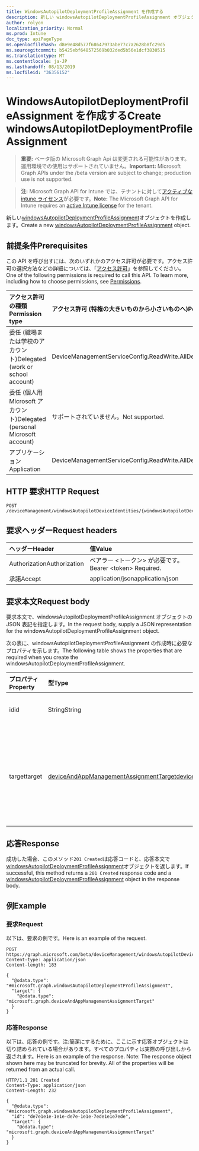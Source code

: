 ```yaml
---
title: WindowsAutopilotDeploymentProfileAssignment を作成する
description: 新しい windowsAutopilotDeploymentProfileAssignment オブジェクトを作成します。
author: rolyon
localization_priority: Normal
ms.prod: Intune
doc_type: apiPageType
ms.openlocfilehash: d8e9e48d577f68647973abe77c7a2628b8fc29d5
ms.sourcegitcommit: b5425ebf648572569b032ded5b56e1dcf3830515
ms.translationtype: MT
ms.contentlocale: ja-JP
ms.lasthandoff: 08/13/2019
ms.locfileid: "36356152"
---
```

# <a name="create-windowsautopilotdeploymentprofileassignment"></a><span data-ttu-id="82d77-103">WindowsAutopilotDeploymentProfileAssignment を作成する</span><span class="sxs-lookup"><span data-stu-id="82d77-103">Create windowsAutopilotDeploymentProfileAssignment</span></span>

> <span data-ttu-id="82d77-104">**重要:** ベータ版の Microsoft Graph Api は変更される可能性があります。運用環境での使用はサポートされていません。</span><span class="sxs-lookup"><span data-stu-id="82d77-104">**Important:** Microsoft Graph APIs under the /beta version are subject to change; production use is not supported.</span></span>

> <span data-ttu-id="82d77-105">**注:** Microsoft Graph API for Intune では、テナントに対して[アクティブな intune ライセンス](https://go.microsoft.com/fwlink/?linkid=839381)が必要です。</span><span class="sxs-lookup"><span data-stu-id="82d77-105">**Note:** The Microsoft Graph API for Intune requires an [active Intune license](https://go.microsoft.com/fwlink/?linkid=839381) for the tenant.</span></span>

<span data-ttu-id="82d77-106">新しい[windowsAutopilotDeploymentProfileAssignment](../resources/intune-enrollment-windowsautopilotdeploymentprofileassignment.md)オブジェクトを作成します。</span><span class="sxs-lookup"><span data-stu-id="82d77-106">Create a new [windowsAutopilotDeploymentProfileAssignment](../resources/intune-enrollment-windowsautopilotdeploymentprofileassignment.md) object.</span></span>

## <a name="prerequisites"></a><span data-ttu-id="82d77-107">前提条件</span><span class="sxs-lookup"><span data-stu-id="82d77-107">Prerequisites</span></span>
<span data-ttu-id="82d77-p101">この API を呼び出すには、次のいずれかのアクセス許可が必要です。アクセス許可の選択方法などの詳細については、「[アクセス許可](/graph/permissions-reference)」を参照してください。</span><span class="sxs-lookup"><span data-stu-id="82d77-p101">One of the following permissions is required to call this API. To learn more, including how to choose permissions, see [Permissions](/graph/permissions-reference).</span></span>

|<span data-ttu-id="82d77-110">アクセス許可の種類</span><span class="sxs-lookup"><span data-stu-id="82d77-110">Permission type</span></span>|<span data-ttu-id="82d77-111">アクセス許可 (特権の大きいものから小さいものへ)</span><span class="sxs-lookup"><span data-stu-id="82d77-111">Permissions (from most to least privileged)</span></span>|
|:---|:---|
|<span data-ttu-id="82d77-112">委任 (職場または学校のアカウント)</span><span class="sxs-lookup"><span data-stu-id="82d77-112">Delegated (work or school account)</span></span>|<span data-ttu-id="82d77-113">DeviceManagementServiceConfig.ReadWrite.All</span><span class="sxs-lookup"><span data-stu-id="82d77-113">DeviceManagementServiceConfig.ReadWrite.All</span></span>|
|<span data-ttu-id="82d77-114">委任 (個人用 Microsoft アカウント)</span><span class="sxs-lookup"><span data-stu-id="82d77-114">Delegated (personal Microsoft account)</span></span>|<span data-ttu-id="82d77-115">サポートされていません。</span><span class="sxs-lookup"><span data-stu-id="82d77-115">Not supported.</span></span>|
|<span data-ttu-id="82d77-116">アプリケーション</span><span class="sxs-lookup"><span data-stu-id="82d77-116">Application</span></span>|<span data-ttu-id="82d77-117">DeviceManagementServiceConfig.ReadWrite.All</span><span class="sxs-lookup"><span data-stu-id="82d77-117">DeviceManagementServiceConfig.ReadWrite.All</span></span>|

## <a name="http-request"></a><span data-ttu-id="82d77-118">HTTP 要求</span><span class="sxs-lookup"><span data-stu-id="82d77-118">HTTP Request</span></span>
<!-- {
  "blockType": "ignored"
}
-->
``` http
POST /deviceManagement/windowsAutopilotDeviceIdentities/{windowsAutopilotDeviceIdentityId}/deploymentProfile/assignments
```

## <a name="request-headers"></a><span data-ttu-id="82d77-119">要求ヘッダー</span><span class="sxs-lookup"><span data-stu-id="82d77-119">Request headers</span></span>
|<span data-ttu-id="82d77-120">ヘッダー</span><span class="sxs-lookup"><span data-stu-id="82d77-120">Header</span></span>|<span data-ttu-id="82d77-121">値</span><span class="sxs-lookup"><span data-stu-id="82d77-121">Value</span></span>|
|:---|:---|
|<span data-ttu-id="82d77-122">Authorization</span><span class="sxs-lookup"><span data-stu-id="82d77-122">Authorization</span></span>|<span data-ttu-id="82d77-123">ベアラー &lt;トークン&gt; が必要です。</span><span class="sxs-lookup"><span data-stu-id="82d77-123">Bearer &lt;token&gt; Required.</span></span>|
|<span data-ttu-id="82d77-124">承諾</span><span class="sxs-lookup"><span data-stu-id="82d77-124">Accept</span></span>|<span data-ttu-id="82d77-125">application/json</span><span class="sxs-lookup"><span data-stu-id="82d77-125">application/json</span></span>|

## <a name="request-body"></a><span data-ttu-id="82d77-126">要求本文</span><span class="sxs-lookup"><span data-stu-id="82d77-126">Request body</span></span>
<span data-ttu-id="82d77-127">要求本文で、windowsAutopilotDeploymentProfileAssignment オブジェクトの JSON 表記を指定します。</span><span class="sxs-lookup"><span data-stu-id="82d77-127">In the request body, supply a JSON representation for the windowsAutopilotDeploymentProfileAssignment object.</span></span>

<span data-ttu-id="82d77-128">次の表に、windowsAutopilotDeploymentProfileAssignment の作成時に必要なプロパティを示します。</span><span class="sxs-lookup"><span data-stu-id="82d77-128">The following table shows the properties that are required when you create the windowsAutopilotDeploymentProfileAssignment.</span></span>

|<span data-ttu-id="82d77-129">プロパティ</span><span class="sxs-lookup"><span data-stu-id="82d77-129">Property</span></span>|<span data-ttu-id="82d77-130">型</span><span class="sxs-lookup"><span data-stu-id="82d77-130">Type</span></span>|<span data-ttu-id="82d77-131">説明</span><span class="sxs-lookup"><span data-stu-id="82d77-131">Description</span></span>|
|:---|:---|:---|
|<span data-ttu-id="82d77-132">id</span><span class="sxs-lookup"><span data-stu-id="82d77-132">id</span></span>|<span data-ttu-id="82d77-133">String</span><span class="sxs-lookup"><span data-stu-id="82d77-133">String</span></span>|<span data-ttu-id="82d77-134">割り当てのキー。</span><span class="sxs-lookup"><span data-stu-id="82d77-134">The key of the assignment.</span></span>|
|<span data-ttu-id="82d77-135">target</span><span class="sxs-lookup"><span data-stu-id="82d77-135">target</span></span>|[<span data-ttu-id="82d77-136">deviceAndAppManagementAssignmentTarget</span><span class="sxs-lookup"><span data-stu-id="82d77-136">deviceAndAppManagementAssignmentTarget</span></span>](../resources/intune-shared-deviceandappmanagementassignmenttarget.md)|<span data-ttu-id="82d77-137">Windows 自動操縦展開プロファイルの割り当て先。</span><span class="sxs-lookup"><span data-stu-id="82d77-137">The assignment target for the Windows Autopilot deployment profile.</span></span>|



## <a name="response"></a><span data-ttu-id="82d77-138">応答</span><span class="sxs-lookup"><span data-stu-id="82d77-138">Response</span></span>
<span data-ttu-id="82d77-139">成功した場合、このメソッド`201 Created`は応答コードと、応答本文で[windowsAutopilotDeploymentProfileAssignment](../resources/intune-enrollment-windowsautopilotdeploymentprofileassignment.md)オブジェクトを返します。</span><span class="sxs-lookup"><span data-stu-id="82d77-139">If successful, this method returns a `201 Created` response code and a [windowsAutopilotDeploymentProfileAssignment](../resources/intune-enrollment-windowsautopilotdeploymentprofileassignment.md) object in the response body.</span></span>

## <a name="example"></a><span data-ttu-id="82d77-140">例</span><span class="sxs-lookup"><span data-stu-id="82d77-140">Example</span></span>

### <a name="request"></a><span data-ttu-id="82d77-141">要求</span><span class="sxs-lookup"><span data-stu-id="82d77-141">Request</span></span>
<span data-ttu-id="82d77-142">以下は、要求の例です。</span><span class="sxs-lookup"><span data-stu-id="82d77-142">Here is an example of the request.</span></span>
``` http
POST https://graph.microsoft.com/beta/deviceManagement/windowsAutopilotDeviceIdentities/{windowsAutopilotDeviceIdentityId}/deploymentProfile/assignments
Content-type: application/json
Content-length: 183

{
  "@odata.type": "#microsoft.graph.windowsAutopilotDeploymentProfileAssignment",
  "target": {
    "@odata.type": "microsoft.graph.deviceAndAppManagementAssignmentTarget"
  }
}
```

### <a name="response"></a><span data-ttu-id="82d77-143">応答</span><span class="sxs-lookup"><span data-stu-id="82d77-143">Response</span></span>
<span data-ttu-id="82d77-p102">以下は、応答の例です。注:簡潔にするために、ここに示す応答オブジェクトは切り詰められている場合があります。すべてのプロパティは実際の呼び出しから返されます。</span><span class="sxs-lookup"><span data-stu-id="82d77-p102">Here is an example of the response. Note: The response object shown here may be truncated for brevity. All of the properties will be returned from an actual call.</span></span>
``` http
HTTP/1.1 201 Created
Content-Type: application/json
Content-Length: 232

{
  "@odata.type": "#microsoft.graph.windowsAutopilotDeploymentProfileAssignment",
  "id": "de7e1e1e-1e1e-de7e-1e1e-7ede1e1e7ede",
  "target": {
    "@odata.type": "microsoft.graph.deviceAndAppManagementAssignmentTarget"
  }
}
```






